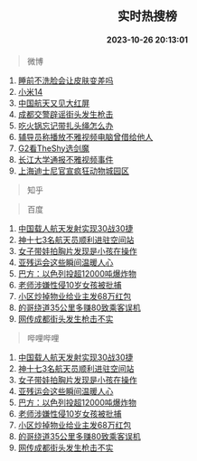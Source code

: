 <div align="center"><h2>实时热搜榜</h2><h4>2023-10-26 20:13:01</h4></div>

> 微博  

1. [睡前不洗脸会让皮肤变差吗](https://s.weibo.com/weibo?q=%23%E7%9D%A1%E5%89%8D%E4%B8%8D%E6%B4%97%E8%84%B8%E4%BC%9A%E8%AE%A9%E7%9A%AE%E8%82%A4%E5%8F%98%E5%B7%AE%E5%90%97%23&t=31&band_rank=1&Refer=top)<br />
2. [小米14](https://s.weibo.com/weibo?q=%E5%B0%8F%E7%B1%B314&t=31&band_rank=2&Refer=top)<br />
3. [中国航天又见大红屏](https://s.weibo.com/weibo?q=%23%E4%B8%AD%E5%9B%BD%E8%88%AA%E5%A4%A9%E5%8F%88%E8%A7%81%E5%A4%A7%E7%BA%A2%E5%B1%8F%23&t=31&band_rank=3&Refer=top)<br />
4. [成都交警辟谣街头发生枪击](https://s.weibo.com/weibo?q=%23%E6%88%90%E9%83%BD%E4%BA%A4%E8%AD%A6%E8%BE%9F%E8%B0%A3%E8%A1%97%E5%A4%B4%E5%8F%91%E7%94%9F%E6%9E%AA%E5%87%BB%23&t=31&band_rank=4&Refer=top)<br />
5. [吃火锅忘记带扎头绳怎么办](https://s.weibo.com/weibo?q=%E5%90%83%E7%81%AB%E9%94%85%E5%BF%98%E8%AE%B0%E5%B8%A6%E6%89%8E%E5%A4%B4%E7%BB%B3%E6%80%8E%E4%B9%88%E5%8A%9E&t=31&band_rank=5&Refer=top)<br />
6. [辅导员称播放不雅视频电脑曾借给他人](https://s.weibo.com/weibo?q=%23%E8%BE%85%E5%AF%BC%E5%91%98%E7%A7%B0%E6%92%AD%E6%94%BE%E4%B8%8D%E9%9B%85%E8%A7%86%E9%A2%91%E7%94%B5%E8%84%91%E6%9B%BE%E5%80%9F%E7%BB%99%E4%BB%96%E4%BA%BA%23&t=31&band_rank=6&Refer=top)<br />
7. [G2看TheShy选剑魔](https://s.weibo.com/weibo?q=G2%E7%9C%8BTheShy%E9%80%89%E5%89%91%E9%AD%94&t=31&band_rank=7&Refer=top)<br />
8. [长江大学通报不雅视频事件](https://s.weibo.com/weibo?q=%23%E9%95%BF%E6%B1%9F%E5%A4%A7%E5%AD%A6%E9%80%9A%E6%8A%A5%E4%B8%8D%E9%9B%85%E8%A7%86%E9%A2%91%E4%BA%8B%E4%BB%B6%23&t=31&band_rank=8&Refer=top)<br />
9. [上海迪士尼官宣疯狂动物城园区](https://s.weibo.com/weibo?q=%23%E4%B8%8A%E6%B5%B7%E8%BF%AA%E5%A3%AB%E5%B0%BC%E5%AE%98%E5%AE%A3%E7%96%AF%E7%8B%82%E5%8A%A8%E7%89%A9%E5%9F%8E%E5%9B%AD%E5%8C%BA%23&t=31&band_rank=9&Refer=top)<br />

> 知乎  


> 百度  

1. [中国载人航天发射实现30战30捷](https://www.baidu.com/s?wd=%E4%B8%AD%E5%9B%BD%E8%BD%BD%E4%BA%BA%E8%88%AA%E5%A4%A9%E5%8F%91%E5%B0%84%E5%AE%9E%E7%8E%B030%E6%88%9830%E6%8D%B7&sa=fyb_news&rsv_dl=fyb_news)<br />
2. [神十七3名航天员顺利进驻空间站](https://www.baidu.com/s?wd=%E7%A5%9E%E5%8D%81%E4%B8%833%E5%90%8D%E8%88%AA%E5%A4%A9%E5%91%98%E9%A1%BA%E5%88%A9%E8%BF%9B%E9%A9%BB%E7%A9%BA%E9%97%B4%E7%AB%99&sa=fyb_news&rsv_dl=fyb_news)<br />
3. [女子带娃拍胸片发现是小孩在操作](https://www.baidu.com/s?wd=%E5%A5%B3%E5%AD%90%E5%B8%A6%E5%A8%83%E6%8B%8D%E8%83%B8%E7%89%87%E5%8F%91%E7%8E%B0%E6%98%AF%E5%B0%8F%E5%AD%A9%E5%9C%A8%E6%93%8D%E4%BD%9C&sa=fyb_news&rsv_dl=fyb_news)<br />
4. [亚残运会这些瞬间温暖人心](https://www.baidu.com/s?wd=%E4%BA%9A%E6%AE%8B%E8%BF%90%E4%BC%9A%E8%BF%99%E4%BA%9B%E7%9E%AC%E9%97%B4%E6%B8%A9%E6%9A%96%E4%BA%BA%E5%BF%83&sa=fyb_news&rsv_dl=fyb_news)<br />
5. [巴方：以色列投超12000吨爆炸物](https://www.baidu.com/s?wd=%E5%B7%B4%E6%96%B9%EF%BC%9A%E4%BB%A5%E8%89%B2%E5%88%97%E6%8A%95%E8%B6%8512000%E5%90%A8%E7%88%86%E7%82%B8%E7%89%A9&sa=fyb_news&rsv_dl=fyb_news)<br />
6. [老师涉嫌性侵10岁女孩被批捕](https://www.baidu.com/s?wd=%E8%80%81%E5%B8%88%E6%B6%89%E5%AB%8C%E6%80%A7%E4%BE%B510%E5%B2%81%E5%A5%B3%E5%AD%A9%E8%A2%AB%E6%89%B9%E6%8D%95&sa=fyb_news&rsv_dl=fyb_news)<br />
7. [小区炒掉物业给业主发68万红包](https://www.baidu.com/s?wd=%E5%B0%8F%E5%8C%BA%E7%82%92%E6%8E%89%E7%89%A9%E4%B8%9A%E7%BB%99%E4%B8%9A%E4%B8%BB%E5%8F%9168%E4%B8%87%E7%BA%A2%E5%8C%85&sa=fyb_news&rsv_dl=fyb_news)<br />
8. [的哥绕道35公里多赚80致乘客误机](https://www.baidu.com/s?wd=%E7%9A%84%E5%93%A5%E7%BB%95%E9%81%9335%E5%85%AC%E9%87%8C%E5%A4%9A%E8%B5%9A80%E8%87%B4%E4%B9%98%E5%AE%A2%E8%AF%AF%E6%9C%BA&sa=fyb_news&rsv_dl=fyb_news)<br />
9. [网传成都街头发生枪击不实](https://www.baidu.com/s?wd=%E7%BD%91%E4%BC%A0%E6%88%90%E9%83%BD%E8%A1%97%E5%A4%B4%E5%8F%91%E7%94%9F%E6%9E%AA%E5%87%BB%E4%B8%8D%E5%AE%9E&sa=fyb_news&rsv_dl=fyb_news)<br />

> 哔哩哔哩  

1. [中国载人航天发射实现30战30捷](https://www.baidu.com/s?wd=%E4%B8%AD%E5%9B%BD%E8%BD%BD%E4%BA%BA%E8%88%AA%E5%A4%A9%E5%8F%91%E5%B0%84%E5%AE%9E%E7%8E%B030%E6%88%9830%E6%8D%B7&sa=fyb_news&rsv_dl=fyb_news)<br />
2. [神十七3名航天员顺利进驻空间站](https://www.baidu.com/s?wd=%E7%A5%9E%E5%8D%81%E4%B8%833%E5%90%8D%E8%88%AA%E5%A4%A9%E5%91%98%E9%A1%BA%E5%88%A9%E8%BF%9B%E9%A9%BB%E7%A9%BA%E9%97%B4%E7%AB%99&sa=fyb_news&rsv_dl=fyb_news)<br />
3. [女子带娃拍胸片发现是小孩在操作](https://www.baidu.com/s?wd=%E5%A5%B3%E5%AD%90%E5%B8%A6%E5%A8%83%E6%8B%8D%E8%83%B8%E7%89%87%E5%8F%91%E7%8E%B0%E6%98%AF%E5%B0%8F%E5%AD%A9%E5%9C%A8%E6%93%8D%E4%BD%9C&sa=fyb_news&rsv_dl=fyb_news)<br />
4. [亚残运会这些瞬间温暖人心](https://www.baidu.com/s?wd=%E4%BA%9A%E6%AE%8B%E8%BF%90%E4%BC%9A%E8%BF%99%E4%BA%9B%E7%9E%AC%E9%97%B4%E6%B8%A9%E6%9A%96%E4%BA%BA%E5%BF%83&sa=fyb_news&rsv_dl=fyb_news)<br />
5. [巴方：以色列投超12000吨爆炸物](https://www.baidu.com/s?wd=%E5%B7%B4%E6%96%B9%EF%BC%9A%E4%BB%A5%E8%89%B2%E5%88%97%E6%8A%95%E8%B6%8512000%E5%90%A8%E7%88%86%E7%82%B8%E7%89%A9&sa=fyb_news&rsv_dl=fyb_news)<br />
6. [老师涉嫌性侵10岁女孩被批捕](https://www.baidu.com/s?wd=%E8%80%81%E5%B8%88%E6%B6%89%E5%AB%8C%E6%80%A7%E4%BE%B510%E5%B2%81%E5%A5%B3%E5%AD%A9%E8%A2%AB%E6%89%B9%E6%8D%95&sa=fyb_news&rsv_dl=fyb_news)<br />
7. [小区炒掉物业给业主发68万红包](https://www.baidu.com/s?wd=%E5%B0%8F%E5%8C%BA%E7%82%92%E6%8E%89%E7%89%A9%E4%B8%9A%E7%BB%99%E4%B8%9A%E4%B8%BB%E5%8F%9168%E4%B8%87%E7%BA%A2%E5%8C%85&sa=fyb_news&rsv_dl=fyb_news)<br />
8. [的哥绕道35公里多赚80致乘客误机](https://www.baidu.com/s?wd=%E7%9A%84%E5%93%A5%E7%BB%95%E9%81%9335%E5%85%AC%E9%87%8C%E5%A4%9A%E8%B5%9A80%E8%87%B4%E4%B9%98%E5%AE%A2%E8%AF%AF%E6%9C%BA&sa=fyb_news&rsv_dl=fyb_news)<br />
9. [网传成都街头发生枪击不实](https://www.baidu.com/s?wd=%E7%BD%91%E4%BC%A0%E6%88%90%E9%83%BD%E8%A1%97%E5%A4%B4%E5%8F%91%E7%94%9F%E6%9E%AA%E5%87%BB%E4%B8%8D%E5%AE%9E&sa=fyb_news&rsv_dl=fyb_news)<br />

